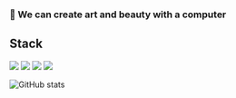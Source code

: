 ### 🎨  We can create art and beauty with a computer

## Stack
![](https://img.shields.io/badge/language-Java-blue?logo=Java)
![](https://img.shields.io/badge/language-Python-white?logo=Python&style=plastic)
![](https://img.shields.io/badge/language-SQL-green?logo=MySQL&style=plastic)
![](https://img.shields.io/badge/database-Neo4j-white?logo=Neo4j&style=plastic)


![GitHub stats](https://github-readme-stats.vercel.app/api?username=NorthShip)

